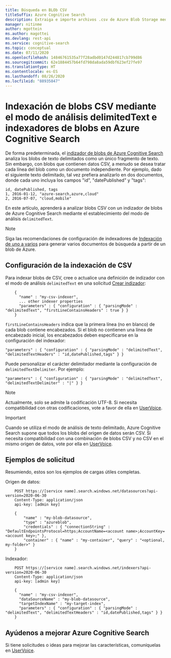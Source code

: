 ```yaml
---
title: Búsqueda en BLOb CSV
titleSuffix: Azure Cognitive Search
description: Extraiga e importe archivos .csv de Azure Blob Storage mediante el modo de análisis delimitedText.
manager: nitinme
author: mgottein
ms.author: magottei
ms.devlang: rest-api
ms.service: cognitive-search
ms.topic: conceptual
ms.date: 07/11/2020
ms.openlocfilehash: 14846761535a77f28adbd0147d244817cb799d86
ms.sourcegitcommit: 62e1884457b64fd798da8ada59dbf623ef27fe97
ms.translationtype: HT
ms.contentlocale: es-ES
ms.lasthandoff: 08/26/2020
ms.locfileid: "88935847"
---
```

# <a name="how-to-index-csv-blobs-using-delimitedtext-parsing-mode-and-blob-indexers-in-azure-cognitive-search"></a>Indexación de blobs CSV mediante el modo de análisis delimitedText e indexadores de blobs en Azure Cognitive Search

De forma predeterminada, el [indizador de blobs de Azure Cognitive Search](search-howto-indexing-azure-blob-storage.md) analiza los blobs de texto delimitados como un único fragmento de texto. Sin embargo, con blobs que contienen datos CSV, a menudo se desea tratar cada línea del blob como un documento independiente. Por ejemplo, dado el siguiente texto delimitado, tal vez prefiera analizarlo en dos documentos, donde cada uno incluya los campos "id", "datePublished" y "tags": 

```text
id, datePublished, tags
1, 2016-01-12, "azure-search,azure,cloud"
2, 2016-07-07, "cloud,mobile"
```

En este artículo, aprenderá a analizar blobs CSV con un indizador de blobs de Azure Cognitive Search mediante el establecimiento del modo de análisis `delimitedText`. 

> [!NOTE]
> Siga las recomendaciones de configuración de indexadores de [Indexación de uno a varios](search-howto-index-one-to-many-blobs.md) para generar varios documentos de búsqueda a partir de un blob de Azure.

## <a name="setting-up-csv-indexing"></a>Configuración de la indexación de CSV
Para indexar blobs de CSV, cree o actualice una definición de indizador con el modo de análisis `delimitedText` en una solicitud [Crear indizador](/rest/api/searchservice/create-indexer):

```http
    {
      "name" : "my-csv-indexer",
      ... other indexer properties
      "parameters" : { "configuration" : { "parsingMode" : "delimitedText", "firstLineContainsHeaders" : true } }
    }
```

`firstLineContainsHeaders` indica que la primera línea (no en blanco) de cada blob contiene encabezados.
Si el blob no contienen una línea de encabezado inicial, los encabezados deben especificarse en la configuración del indexador: 

```http
"parameters" : { "configuration" : { "parsingMode" : "delimitedText", "delimitedTextHeaders" : "id,datePublished,tags" } } 
```

Puede personalizar el carácter delimitador mediante la configuración de `delimitedTextDelimiter`. Por ejemplo:

```http
"parameters" : { "configuration" : { "parsingMode" : "delimitedText", "delimitedTextDelimiter" : "|" } }
```

> [!NOTE]
> Actualmente, solo se admite la codificación UTF-8. Si necesita compatibilidad con otras codificaciones, vote a favor de ella en [UserVoice](https://feedback.azure.com/forums/263029-azure-search).

> [!IMPORTANT]
> Cuando se utiliza el modo de análisis de texto delimitado, Azure Cognitive Search supone que todos los blobs del origen de datos serán CSV. Si necesita compatibilidad con una combinación de blobs CSV y no CSV en el mismo origen de datos, vote por ella en [UserVoice](https://feedback.azure.com/forums/263029-azure-search).
> 
> 

## <a name="request-examples"></a>Ejemplos de solicitud
Resumiendo, estos son los ejemplos de cargas útiles completas. 

Origen de datos: 

```http
    POST https://[service name].search.windows.net/datasources?api-version=2020-06-30
    Content-Type: application/json
    api-key: [admin key]

    {
        "name" : "my-blob-datasource",
        "type" : "azureblob",
        "credentials" : { "connectionString" : "DefaultEndpointsProtocol=https;AccountName=<account name>;AccountKey=<account key>;" },
        "container" : { "name" : "my-container", "query" : "<optional, my-folder>" }
    }   
```

Indexador:

```http
    POST https://[service name].search.windows.net/indexers?api-version=2020-06-30
    Content-Type: application/json
    api-key: [admin key]

    {
      "name" : "my-csv-indexer",
      "dataSourceName" : "my-blob-datasource",
      "targetIndexName" : "my-target-index",
      "parameters" : { "configuration" : { "parsingMode" : "delimitedText", "delimitedTextHeaders" : "id,datePublished,tags" } }
    }
```

## <a name="help-us-make-azure-cognitive-search-better"></a>Ayúdenos a mejorar Azure Cognitive Search
Si tiene solicitudes o ideas para mejorar las características, comuníquelas en [UserVoice](https://feedback.azure.com/forums/263029-azure-search/).